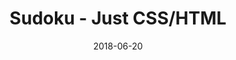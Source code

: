 ---
title: 'Sudoku - Just CSS/HTML'
description: 'Complete a sudoku puzzle without Javascript or server-side interaction.'
gametype: 'easy'
gameid: 9
date: 2018-06-20
tags: []
draft: false
type: 'games'
num19: [{'idx':1,'arr1':[1,2,3,4,5,6,7,8,9],'arr2':[1,2,3,4,5,6,7,8,9]},{'idx':2,'arr1':[1,2,3,4,5,6,7,8,9],'arr2':[1,2,3,4,5,6,7,8,9]},{'idx':3,'arr1':[1,2,3,4,5,6,7,8,9],'arr2':[1,2,3,4,5,6,7,8,9]},{'idx':4,'arr1':[1,2,3,4,5,6,7,8,9],'arr2':[1,2,3,4,5,6,7,8,9]},{'idx':5,'arr1':[1,2,3,4,5,6,7,8,9],'arr2':[1,2,3,4,5,6,7,8,9]},{'idx':6,'arr1':[1,2,3,4,5,6,7,8,9],'arr2':[1,2,3,4,5,6,7,8,9]},{'idx':7,'arr1':[1,2,3,4,5,6,7,8,9],'arr2':[1,2,3,4,5,6,7,8,9]},{'idx':8,'arr1':[1,2,3,4,5,6,7,8,9],'arr2':[1,2,3,4,5,6,7,8,9]},{'idx':9,'arr1':[1,2,3,4,5,6,7,8,9],'arr2':[1,2,3,4,5,6,7,8,9]}]
puzzle: [[5, 2, 0, 0, 0, 0, 7, 0, 0], [1, 0, 0, 0, 3, 7, 2, 0, 0], [0, 0, 0, 2, 0, 0, 0, 0, 3], [0, 0, 6, 0, 0, 2, 4, 3, 0], [0, 0, 8, 0, 5, 0, 0, 0, 0], [0, 0, 1, 0, 0, 3, 6, 8, 0], [0, 0, 0, 8, 0, 0, 0, 0, 4], [8, 0, 0, 0, 9, 5, 3, 0, 0], [4, 1, 0, 0, 0, 0, 5, 0, 0]]
layout: 'sudokucssstatic'
---
